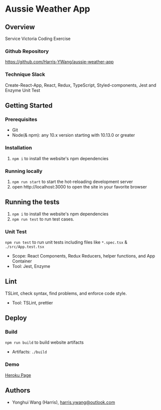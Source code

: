 # Aussie Weather App

## Overview

Service Victoria Coding Exercise

### Github Repository

https://github.com/Harris-YWang/aussie-weather-app

### Technique Slack
Create-React-App, React, Redux, TypeScript, Styled-components, Jest and Enzyme Unit Test


## Getting Started

### Prerequisites

- Git
- Node(& npm): any 10.x version starting with 10.13.0 or greater

### Installation

1. `npm i` to install the website's npm dependencies

### Running locally

1. `npm run start` to start the hot-reloading development server
2. open http://localhost:3000 to open the site in your favorite browser


## Running the tests

1. `npm i` to install the website's npm dependencies
2. `npm run test` to run test cases.

### Unit Test

`npm run test` to run unit tests including files like `*.spec.tsx` & `./src/App.test.tsx`

- Scope: React Components, Redux Reducers, helper functions, and App Container
- Tool: Jest, Enzyme


## Lint

TSLint, check syntax, find problems, and enforce code style.

- Tool: TSLint, prettier


## Deploy

### Build

`npm run build` to build website artifacts
- Artifacts: `./build`

### Demo

[Heroku Page](https://aussie-weather-app.herokuapp.com/)

## Authors

- Yonghui Wang (Harris), harris.ywang@outlook.com